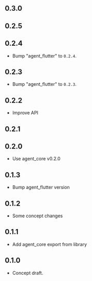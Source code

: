 ## 0.3.0

## 0.2.5

## 0.2.4

 - Bump "agent_flutter" to `0.2.4`.

## 0.2.3

 - Bump "agent_flutter" to `0.2.3`.

## 0.2.2

 - Improve API

## 0.2.1

## 0.2.0

 - Use agent_core v0.2.0

## 0.1.3

 - Bump agent_flutter version

## 0.1.2

 - Some concept changes

## 0.1.1

 - Add agent_core export from library

## 0.1.0

- Concept draft.
